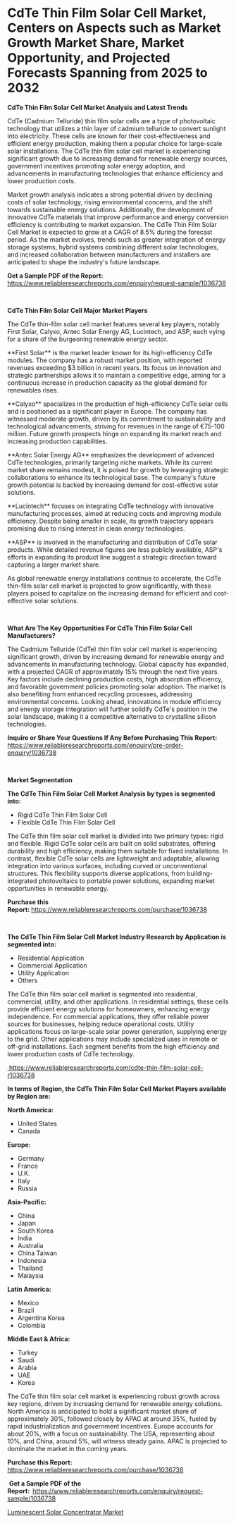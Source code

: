 <p><h1>CdTe Thin Film Solar Cell Market, Centers on Aspects such as Market Growth Market Share, Market Opportunity, and Projected Forecasts Spanning from 2025 to 2032</h1></p><p><strong>CdTe Thin Film Solar Cell Market Analysis and Latest Trends</strong></p>
<p><p>CdTe (Cadmium Telluride) thin film solar cells are a type of photovoltaic technology that utilizes a thin layer of cadmium telluride to convert sunlight into electricity. These cells are known for their cost-effectiveness and efficient energy production, making them a popular choice for large-scale solar installations. The CdTe thin film solar cell market is experiencing significant growth due to increasing demand for renewable energy sources, government incentives promoting solar energy adoption, and advancements in manufacturing technologies that enhance efficiency and lower production costs.</p><p>Market growth analysis indicates a strong potential driven by declining costs of solar technology, rising environmental concerns, and the shift towards sustainable energy solutions. Additionally, the development of innovative CdTe materials that improve performance and energy conversion efficiency is contributing to market expansion. The CdTe Thin Film Solar Cell Market is expected to grow at a CAGR of 8.5% during the forecast period. As the market evolves, trends such as greater integration of energy storage systems, hybrid systems combining different solar technologies, and increased collaboration between manufacturers and installers are anticipated to shape the industry's future landscape.</p></p>
<p><strong>Get a Sample PDF of the Report:&nbsp;</strong> <a href="https://www.reliableresearchreports.com/enquiry/request-sample/1036738?utm_campaign=1950&utm_medium=2&utm_source=Github&utm_content=ia&utm_term=13022025&utm_id=cdte-thin-film-solar-cell">https://www.reliableresearchreports.com/enquiry/request-sample/1036738</a></p>
<p>&nbsp;</p>
<p><strong>CdTe Thin Film Solar Cell Major Market Players</strong></p>
<p><p>The CdTe thin-film solar cell market features several key players, notably First Solar, Calyxo, Antec Solar Energy AG, Lucintech, and ASP, each vying for a share of the burgeoning renewable energy sector. </p><p>**First Solar** is the market leader known for its high-efficiency CdTe modules. The company has a robust market position, with reported revenues exceeding $3 billion in recent years. Its focus on innovation and strategic partnerships allows it to maintain a competitive edge, aiming for a continuous increase in production capacity as the global demand for renewables rises.</p><p>**Calyxo** specializes in the production of high-efficiency CdTe solar cells and is positioned as a significant player in Europe. The company has witnessed moderate growth, driven by its commitment to sustainability and technological advancements, striving for revenues in the range of €75-100 million. Future growth prospects hinge on expanding its market reach and increasing production capabilities.</p><p>**Antec Solar Energy AG** emphasizes the development of advanced CdTe technologies, primarily targeting niche markets. While its current market share remains modest, it is poised for growth by leveraging strategic collaborations to enhance its technological base. The company's future growth potential is backed by increasing demand for cost-effective solar solutions.</p><p>**Lucintech** focuses on integrating CdTe technology with innovative manufacturing processes, aimed at reducing costs and improving module efficiency. Despite being smaller in scale, its growth trajectory appears promising due to rising interest in clean energy technologies.</p><p>**ASP** is involved in the manufacturing and distribution of CdTe solar products. While detailed revenue figures are less publicly available, ASP's efforts in expanding its product line suggest a strategic direction toward capturing a larger market share.</p><p>As global renewable energy installations continue to accelerate, the CdTe thin-film solar cell market is projected to grow significantly, with these players poised to capitalize on the increasing demand for efficient and cost-effective solar solutions.</p></p>
<p>&nbsp;</p>
<p><strong>What Are The Key Opportunities For CdTe Thin Film Solar Cell Manufacturers?</strong></p>
<p><p>The Cadmium Telluride (CdTe) thin film solar cell market is experiencing significant growth, driven by increasing demand for renewable energy and advancements in manufacturing technology. Global capacity has expanded, with a projected CAGR of approximately 15% through the next five years. Key factors include declining production costs, high absorption efficiency, and favorable government policies promoting solar adoption. The market is also benefiting from enhanced recycling processes, addressing environmental concerns. Looking ahead, innovations in module efficiency and energy storage integration will further solidify CdTe's position in the solar landscape, making it a competitive alternative to crystalline silicon technologies.</p></p>
<p><strong>Inquire or Share Your Questions If Any Before Purchasing This Report:</strong> <a href="https://www.reliableresearchreports.com/enquiry/pre-order-enquiry/1036738?utm_campaign=1950&utm_medium=2&utm_source=Github&utm_content=ia&utm_term=13022025&utm_id=cdte-thin-film-solar-cell">https://www.reliableresearchreports.com/enquiry/pre-order-enquiry/1036738</a></p>
<p>&nbsp;</p>
<p><strong>Market Segmentation</strong></p>
<p><strong>The CdTe Thin Film Solar Cell Market Analysis by types is segmented into:</strong></p>
<p><ul><li>Rigid CdTe Thin Film Solar Cell</li><li>Flexible CdTe Thin Film Solar Cell</li></ul></p>
<p><p>The CdTe thin film solar cell market is divided into two primary types: rigid and flexible. Rigid CdTe solar cells are built on solid substrates, offering durability and high efficiency, making them suitable for fixed installations. In contrast, flexible CdTe solar cells are lightweight and adaptable, allowing integration into various surfaces, including curved or unconventional structures. This flexibility supports diverse applications, from building-integrated photovoltaics to portable power solutions, expanding market opportunities in renewable energy.</p></p>
<p><strong>Purchase this Report:&nbsp;</strong><a href="https://www.reliableresearchreports.com/purchase/1036738?utm_campaign=1950&utm_medium=2&utm_source=Github&utm_content=ia&utm_term=13022025&utm_id=cdte-thin-film-solar-cell">https://www.reliableresearchreports.com/purchase/1036738</a></p>
<p>&nbsp;</p>
<p><strong>The CdTe Thin Film Solar Cell Market Industry Research by Application is segmented into:</strong></p>
<p><ul><li>Residential Application</li><li>Commercial Application</li><li>Utility Application</li><li>Others</li></ul></p>
<p><p>The CdTe thin film solar cell market is segmented into residential, commercial, utility, and other applications. In residential settings, these cells provide efficient energy solutions for homeowners, enhancing energy independence. For commercial applications, they offer reliable power sources for businesses, helping reduce operational costs. Utility applications focus on large-scale solar power generation, supplying energy to the grid. Other applications may include specialized uses in remote or off-grid installations. Each segment benefits from the high efficiency and lower production costs of CdTe technology.</p></p>
<p><a href="https://www.reliableresearchreports.com/cdte-thin-film-solar-cell-r1036738?utm_campaign=1950&utm_medium=2&utm_source=Github&utm_content=ia&utm_term=13022025&utm_id=cdte-thin-film-solar-cell">&nbsp;https://www.reliableresearchreports.com/cdte-thin-film-solar-cell-r1036738</a></p>
<p><strong>In terms of Region, the CdTe Thin Film Solar Cell Market Players available by Region are:</strong></p>
<p>
    <p> <strong> North America: </strong>
        <ul>
            <li>United States</li>
            <li>Canada</li>
        </ul>
        </p> 
    <p> <strong> Europe: </strong>
        <ul>
            <li>Germany</li>
            <li>France</li>
            <li>U.K.</li>
            <li>Italy</li>
            <li>Russia</li>
        </ul>
        </p> 
    <p> <strong> Asia-Pacific: </strong>
        <ul>
            <li>China</li>
            <li>Japan</li>
            <li>South Korea</li>
            <li>India</li>
            <li>Australia</li>
            <li>China Taiwan</li>
            <li>Indonesia</li>
            <li>Thailand</li>
            <li>Malaysia</li>
        </ul>
        </p> 
    <p> <strong> Latin America: </strong>
        <ul>
            <li>Mexico</li>
            <li>Brazil</li>
            <li>Argentina Korea</li>
            <li>Colombia</li>
        </ul>
        </p> 
    <p> <strong> Middle East & Africa: </strong>
        <ul>
            <li>Turkey</li>
            <li>Saudi</li>
            <li>Arabia</li>
            <li>UAE</li>
            <li>Korea</li>
        </ul>
    </p>
    </p>
<p><p>The CdTe thin film solar cell market is experiencing robust growth across key regions, driven by increasing demand for renewable energy solutions. North America is anticipated to hold a significant market share of approximately 30%, followed closely by APAC at around 35%, fueled by rapid industrialization and government incentives. Europe accounts for about 20%, with a focus on sustainability. The USA, representing about 10%, and China, around 5%, will witness steady gains. APAC is projected to dominate the market in the coming years.</p></p>
<p><strong>Purchase this Report: </strong><a href="https://www.reliableresearchreports.com/purchase/1036738?utm_campaign=1950&utm_medium=2&utm_source=Github&utm_content=ia&utm_term=13022025&utm_id=cdte-thin-film-solar-cell">https://www.reliableresearchreports.com/purchase/1036738</a></p>
<p>&nbsp;<strong>Get a Sample PDF of the Report:&nbsp;&nbsp;</strong><a href="https://www.reliableresearchreports.com/enquiry/request-sample/1036738?utm_campaign=1950&utm_medium=2&utm_source=Github&utm_content=ia&utm_term=13022025&utm_id=cdte-thin-film-solar-cell">https://www.reliableresearchreports.com/enquiry/request-sample/1036738</a></p>
<p><strong></strong></p>
<p><p><a href="https://github.com/lindaopodray/Market-Research-Report-List-1/blob/main/luminescent-solar-concentrator-market.md?utm_campaign=1950&utm_medium=2&utm_source=Github&utm_content=ia&utm_term=13022025&utm_id=cdte-thin-film-solar-cell">Luminescent Solar Concentrator Market</a></p></p>